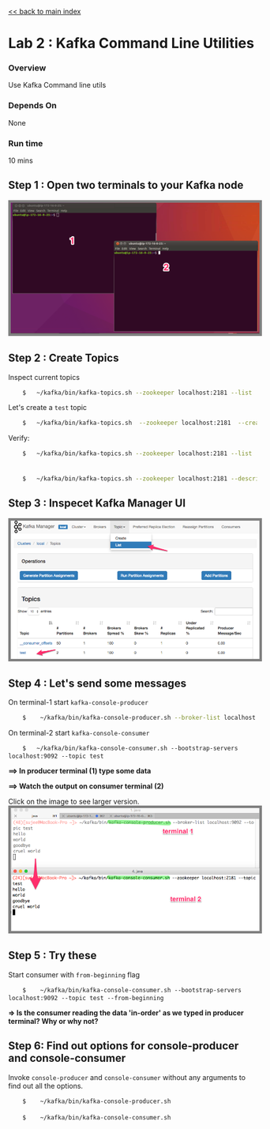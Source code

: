 <link rel='stylesheet' href='../assets/css/main.css'/>

[<< back to main index](../README.md)

Lab 2 : Kafka Command Line Utilities
=====================

### Overview
Use Kafka Command line utils

### Depends On
None

### Run time
10 mins


## Step 1 : Open two terminals to your Kafka node

<img src="../assets/images/2a.png" style="border: 5px solid grey ; max-width:100%;"  />

## Step 2 : Create Topics
Inspect current topics

```bash
    $   ~/kafka/bin/kafka-topics.sh --zookeeper localhost:2181 --list
```

Let's create a `test` topic

```bash
    $   ~/kafka/bin/kafka-topics.sh  --zookeeper localhost:2181  --create --topic test --replication-factor 1  --partitions 2
```

Verify:
```bash
    $   ~/kafka/bin/kafka-topics.sh --zookeeper localhost:2181 --list


    $   ~/kafka/bin/kafka-topics.sh --zookeeper localhost:2181 --describe --topic test
```

## Step 3 : Inspecet Kafka Manager UI

<img src="../assets/images/2b.png" style="border: 5px solid grey ; max-width:100%;"  />

## Step 4 : Let's send some messages

On terminal-1  start `kafka-console-producer`

```bash
    $    ~/kafka/bin/kafka-console-producer.sh --broker-list localhost:9092 --topic test
```

On terminal-2 start `kafka-console-consumer`
```
    $   ~/kafka/bin/kafka-console-consumer.sh --bootstrap-servers localhost:9092 --topic test
```

**==> In producer terminal (1) type some data**  

**==> Watch the output on consumer terminal (2)**

Click on the image to see larger version.
<a href="../assets/images/2c.png"><img src="../assets/images/2c.png" style="border: 5px solid grey ; max-width:100%;"  /></a>


## Step 5 : Try these
Start consumer with `from-beginning` flag
```
    $    ~/kafka/bin/kafka-console-consumer.sh --bootstrap-servers localhost:9092 --topic test --from-beginning
```

**=> Is the consumer reading the data 'in-order' as we typed in producer terminal?  Why or why not?**  

## Step 6: Find out options for console-producer and console-consumer
Invoke `console-producer` and `console-consumer` without any arguments to find out all the options.

```bash
    $    ~/kafka/bin/kafka-console-producer.sh

    $    ~/kafka/bin/kafka-console-consumer.sh

```
